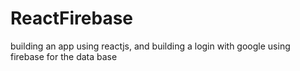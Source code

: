 # ReactFirebase
building an app using reactjs, and building a login with google using firebase for the data base
